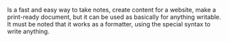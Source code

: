 Is a fast and easy way to take notes, create content for a website, make a print-ready document, but it can be used as basically for anything writable. It must be noted that it works as a formatter, using the special syntax to write anything.